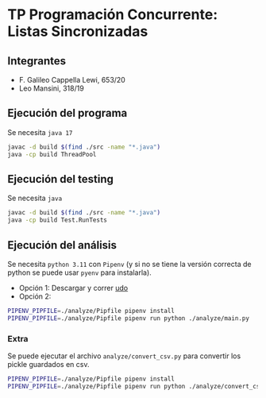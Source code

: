 # TP Programación Concurrente: Listas Sincronizadas

## Integrantes

* F. Galileo Cappella Lewi, 653/20
* Leo Mansini, 318/19

## Ejecución del programa
Se necesita `java 17`
```bash
javac -d build $(find ./src -name "*.java")
java -cp build ThreadPool
```

## Ejecución del testing
Se necesita `java`
```bash
javac -d build $(find ./src -name "*.java")
java -cp build Test.RunTests
```

## Ejecución del análisis
Se necesita `python 3.11` con `Pipenv` (y si no se tiene la versión correcta de python se puede usar `pyenv` para instalarla).

* Opción 1: Descargar y correr [udo](dev.galileocap.me/udo)
* Opción 2: 
```bash
PIPENV_PIPFILE=./analyze/Pipfile pipenv install
PIPENV_PIPFILE=./analyze/Pipfile pipenv run python ./analyze/main.py
```

### Extra
Se puede ejecutar el archivo `analyze/convert_csv.py` para convertir los pickle guardados en csv.
```bash
PIPENV_PIPFILE=./analyze/Pipfile pipenv install
PIPENV_PIPFILE=./analyze/Pipfile pipenv run python ./analyze/convert_csv.py
```
